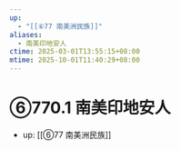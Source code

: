 ```yaml
---
up:
  - "[[⑥77 南美洲民族]]"
aliases:
  - 南美印地安人
ctime: 2025-03-01T13:55:15+08:00
mtime: 2025-10-01T11:40:29+08:00
---
```


# ⑥770.1 南美印地安人

- up: [[⑥77 南美洲民族]]

